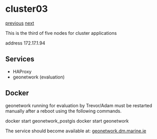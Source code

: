 # cluster03

[previous](../cluster02/) [next](../cluster04/)

This is the third of five nodes for cluster applications

address 172.17.1.94

## Services

  * HAProxy
  * geonetwork (evaluation)

## Docker

geonetwork running for evaluation by Trevor/Adam must be restarted manually after a reboot using the following commands.

  docker start geonetwork_postgis
  docker start geonetwork

The service should become available at: [geonetwork.dm.marine.ie](http://geonetwork.dm.marine.ie)

